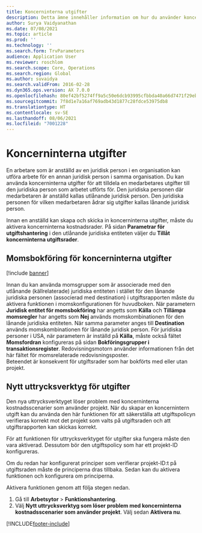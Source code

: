 ```yaml
---
title: Koncerninterna utgifter
description: Detta ämne innehåller information om hur du använder koncerninterna utgifter för att tilldela en medarbetares utgifter till den juridiska person som arbetet utförts för.
author: Surya Vaidyanathan
ms.date: 07/08/2021
ms.topic: article
ms.prod: ''
ms.technology: ''
ms.search.form: TrvParameters
audience: Application User
ms.reviewer: roschlom
ms.search.scope: Core, Operations
ms.search.region: Global
ms.author: suvaidya
ms.search.validFrom: 2016-02-28
ms.dyn365.ops.version: AX 7.0.0
ms.openlocfilehash: 80ef42bf5274ff9a5c50e6dcb93995cfbbda40a66d7471f29ebf056086320640
ms.sourcegitcommit: 7f8d1e7a16af769adb43d1877c28fdce53975db8
ms.translationtype: HT
ms.contentlocale: sv-SE
ms.lasthandoff: 08/06/2021
ms.locfileid: "7001228"
---
```

# <a name="intercompany-expenses"></a>Koncerninterna utgifter

En arbetare som är anställd av en juridisk person i en organisation kan utföra arbete för en annan juridisk person i samma organisation. Du kan använda koncerninterna utgifter för att tilldela en medarbetares utgifter till den juridiska person som arbetet utförts för. Den juridiska personen där medarbetaren är anställd kallas utlånande juridisk person. Den juridiska personen för vilken medarbetaren ådrar sig utgifter kallas lånande juridisk person. 

Innan en anställd kan skapa och skicka in koncerninterna utgifter, måste du aktivera koncerninterna kostnadsrader. På sidan **Parametrar för utgiftshantering** i den utlånande juridiska entiteten väljer du **Tillåt koncerninterna utgiftsrader**. 

## <a name="tax-posting-for-intercompany-expenses"></a>Momsbokföring för koncerninterna utgifter

[!include [banner](../includes/banner.md)]

Innan du kan använda momsgrupper som är associerade med den utlånande (källrelaterade) juridiska entiteten i stället för den lånande juridiska personen (associerad med destination) i utgiftsrapporten måste du aktivera funktionen i momskonfigurationen för huvudboken. När parametern **Juridisk entitet för momsbokföring** har angetts som **Källa** och **Tillämpa momsregler** har angetts som **Nej** används momskombinationen för den lånande juridiska entiteten. När samma parameter anges till **Destination** används momskombinationen för lånande juridisk person. För juridiska personer i USA, när parametern är inställd på **Källa**, måste också fältet **Momsfordran** konfigureras på sidan **Bokföringsgrupper i transaktionsregister**. Redovisningsmotorn använder informationen från det här fältet för momsrelaterade redovisningsposter.   
Beteendet är konsekvent för utgiftsrader som har bokförts med eller utan projekt.  

## <a name="new-expense-expression-builder"></a>Nytt uttrycksverktyg för utgifter

Den nya uttrycksverktyget löser problem med koncerninterna kostnadsscenarier som använder projekt. När du skapar en koncernintern utgift kan du använda den här funktionen för att säkerställa att utgiftspolicyn verifieras korrekt mot det projekt som valts på utgiftsraden och att utgiftsrapporten kan skickas korrekt.

För att funktionen för uttrycksverktyget för utgifter ska fungera måste den vara aktiverad. Dessutom bör den utgiftspolicy som har ett projekt-ID konfigureras.

Om du redan har konfigurerat principer som verifierar projekt-ID:t på utgiftsraden måste de principerna dras tillbaka. Sedan kan du aktivera funktionen och konfigurera om principerna.

Aktivera funktionen genom att följa stegen nedan.

1. Gå till **Arbetsytor** \> **Funktionshantering**.
2. Välj **Nytt uttrycksverktyg som löser problem med koncerninterna kostnadsscenarier som använder projekt**. Välj sedan **Aktivera nu**.

[!INCLUDE[footer-include](../includes/footer-banner.md)]

